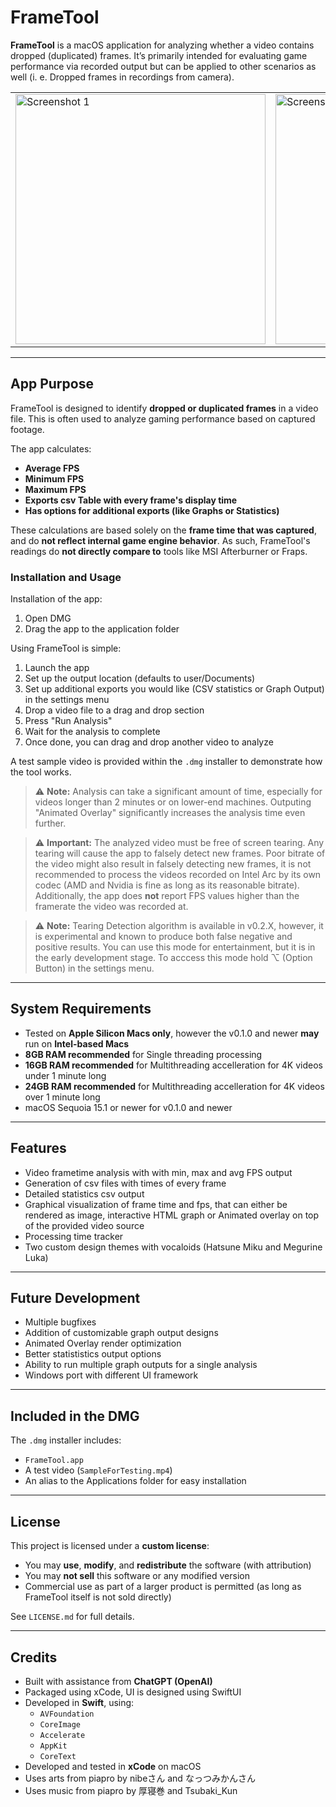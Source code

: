 # FrameTool

**FrameTool** is a macOS application for analyzing whether a video contains dropped (duplicated) frames. It’s primarily intended for evaluating game performance via recorded output but can be applied to other scenarios as well (i. e. Dropped frames in recordings from camera).

<table>
  <tr>
    <td>
      <img width="400" alt="Screenshot 1" src="https://github.com/user-attachments/assets/bdb35542-93e7-44b7-8a74-ca0fc5045828" />
    </td>
    <td>
      <img width="400" alt="Screenshot 2" src="https://github.com/user-attachments/assets/0cd110b8-1ae2-4056-b8e7-4f187264dd3e" />
    </td>
  </tr>
</table>



---

## App Purpose

FrameTool is designed to identify **dropped or duplicated frames** in a video file. This is often used to analyze gaming performance based on captured footage.

The app calculates:

- **Average FPS**
- **Minimum FPS**
- **Maximum FPS**
- **Exports csv Table with every frame's display time**
- **Has options for additional exports (like Graphs or Statistics)**

These calculations are based solely on the **frame time that was captured**, and do **not reflect internal game engine behavior**. As such, FrameTool's readings do **not directly compare to** tools like MSI Afterburner or Fraps.

### Installation and Usage
Installation of the app:
1. Open DMG
2. Drag the app to the application folder

Using FrameTool is simple:
1. Launch the app
2. Set up the output location (defaults to user/Documents)
3. Set up additional exports you would like (CSV statistics or Graph Output) in the settings menu
4. Drop a video file to a drag and drop section
5. Press "Run Analysis"
6. Wait for the analysis to complete
7. Once done, you can drag and drop another video to analyze

A test sample video is provided within the `.dmg` installer to demonstrate how the tool works.

> ⚠️ **Note:** Analysis can take a significant amount of time, especially for videos longer than 2 minutes or on lower-end machines. Outputing "Animated Overlay" significantly increases the analysis time even further.

> ⚠️ **Important:** The analyzed video must be free of screen tearing. Any tearing will cause the app to falsely detect new frames. Poor bitrate of the video might also result in falsely detecting new frames, it is not recommended to process the videos recorded on Intel Arc by its own codec (AMD and Nvidia is fine as long as its reasonable bitrate). Additionally, the app does **not** report FPS values higher than the framerate the video was recorded at.

> ⚠️ **Note:** Tearing Detection algorithm is available in v0.2.X, however, it is experimental and known to produce both false negative and positive results. You can use this mode for entertainment, but it is in the early development stage. To acccess this mode hold ⌥ (Option Button) in the settings menu.

---

## System Requirements

- Tested on **Apple Silicon Macs only**, however the v0.1.0 and newer **may** run on **Intel-based Macs**
- **8GB RAM recommended** for Single threading processing
- **16GB RAM recommended** for Multithreading accelleration for 4K videos under 1 minute long
- **24GB RAM recommended** for Multithreading accelleration for 4K videos over 1 minute long
- macOS Sequoia 15.1 or newer for v0.1.0 and newer

---

## Features

- Video frametime analysis with with min, max and avg FPS output
- Generation of csv files with times of every frame
- Detailed statistics csv output
- Graphical visualization of frame time and fps, that can either be rendered as image, interactive HTML graph or Animated overlay on top of the provided video source
- Processing time tracker
- Two custom design themes with vocaloids (Hatsune Miku and Megurine Luka)
  
---

## Future Development

- Multiple bugfixes
- Addition of customizable graph output designs
- Animated Overlay render optimization
- Better statististics output options
- Ability to run multiple graph outputs for a single analysis
- Windows port with different UI framework
  
---

## Included in the DMG

The `.dmg` installer includes:
- `FrameTool.app`
- A test video (`SampleForTesting.mp4`)
- An alias to the Applications folder for easy installation

---

## License

This project is licensed under a **custom license**:

- You may **use**, **modify**, and **redistribute** the software (with attribution)
- You may **not sell** this software or any modified version
- Commercial use as part of a larger product is permitted (as long as FrameTool itself is not sold directly)

See `LICENSE.md` for full details.

---

## Credits

- Built with assistance from **ChatGPT (OpenAI)**  
- Packaged using xCode, UI is designed using SwiftUI 
- Developed in **Swift**, using:
  - `AVFoundation`
  - `CoreImage`
  - `Accelerate`
  - `AppKit`
  - `CoreText`
- Developed and tested in **xCode** on macOS
- Uses arts from piapro by nibeさん and なっつみかんさん
- Uses music from piapro by 厚寝巻 and Tsubaki_Kun
